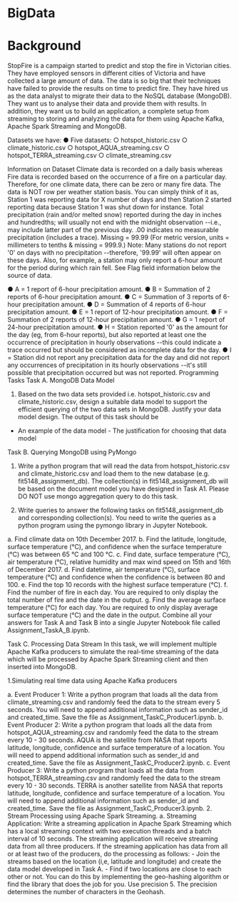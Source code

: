 # BigData

# Background 

StopFire is a campaign started  to predict and stop the fire in Victorian cities. They have employed sensors in different cities of Victoria and have collected a large amount of data. The data is so big that their techniques have failed to provide the results on time to predict fire. They have hired us as the data analyst to migrate their data to the NoSQL database (MongoDB). They want us to analyse their data and provide them with results. In addition, they want us to build an application, a complete setup from streaming to storing and analyzing the data for them using Apache Kafka, Apache Spark Streaming and MongoDB. 

Datasets we have:
● Five datasets: 
○ hotspot_historic.csv 
○ climate_historic.csv 
○ hotspot_AQUA_streaming.csv 
○ hotspot_TERRA_streaming.csv 
○ climate_streaming.csv 

Information on Dataset 
Climate data is recorded on a daily basis whereas Fire data is recorded based on the occurrence of a fire on a particular day. Therefore, for one climate data, there can be zero or many fire data. The data is NOT row per weather station basis. You can simply think of it as, Station 1 was reporting data for X number of days and then Station 2 started reporting data because Station 1 was shut down for instance. 
Total precipitation (rain and/or melted snow) reported during the day in inches and hundredths; will usually not end with the midnight observation --i.e., may include latter part of the previous day. 
.00 indicates no measurable precipitation (includes a trace). Missing = 99.99 (For metric version, units = millimeters to tenths & missing = 999.9.) 
Note: Many stations do not report '0' on days with no precipitation --therefore, '99.99' will often appear on these days. Also, for example, a station may only report a 6-hour amount for the period during which rain fell. See Flag field information below the source of data. 

● A = 1 report of 6-hour precipitation amount. 
● B = Summation of 2 reports of 6-hour precipitation amount. 
● C = Summation of 3 reports of 6-hour precipitation amount. 
● D = Summation of 4 reports of 6-hour precipitation amount. 
● E = 1 report of 12-hour precipitation amount. 
● F = Summation of 2 reports of 12-hour precipitation amount. 
● G = 1 report of 24-hour precipitation amount. 
● H = Station reported '0' as the amount for the day (eg, from 6-hour reports), but also reported at least one the occurrence of precipitation in hourly observations --this could indicate a trace occurred but should be considered as incomplete data for the day. 
● I = Station did not report any precipitation data for the day and did not report any occurrences of precipitation in its hourly observations --it's still possible that precipitation occurred but was not reported. 
Programming Tasks 
Task A. MongoDB Data Model 

1. Based on the two data sets provided i.e. hotspot_historic.csv and climate_historic.csv, design a suitable data model to support the efficient querying of the two data sets in MongoDB. Justify your data model design. The output of this task should be 
- An example of the data model - The justification for choosing that data model 

Task B. Querying MongoDB using PyMongo 

1. Write a python program that will read the data from hotspot_historic.csv and climate_historic.csv and load them to the new database (e.g. fit5148_assignment_db). The collection(s) in fit5148_assignment_db will be 
based on the document model you have designed in Task A1. Please DO NOT use mongo aggregation query to do this task. 

2. Write queries to answer the following tasks on fit5148_assignment_db and corresponding collection(s). You need to write the queries as a python program using the pymongo library in Jupyter Notebook. 

a. Find climate data on 10th December 2017. b. Find the latitude, longitude, surface temperature (°C), and confidence when the surface temperature (°C) was between 65 °C and 100 °C. c. Find date, surface temperature (°C), air temperature (°C), relative humidity and 
max wind speed on 15th and 16th of December 2017. d. Find datetime, air temperature (°C), surface temperature (°C) and confidence when the confidence is between 80 and 100. e. Find the top 10 records with the highest surface temperature (°C). f. Find the number of fire in each day. You are required to only display the 
total number of fire and the date in the output. g. Find the average surface temperature (°C) for each day. You are required to only display average surface temperature (°C) and the date in the output. 
Combine all your answers for Task A and Task B into a single Jupyter Notebook file called Assignment_TaskA_B.ipynb. 

Task C. Processing Data Stream 
In this task, we will implement multiple Apache Kafka producers to simulate the real-time streaming of the data which will be processed by Apache Spark Streaming client and then inserted into MongoDB.

1.Simulating real time data using Apache Kafka producers

a. Event Producer 
1: Write a python program that loads all the data from climate_streaming.csv and randomly feed the data to the stream every 5 seconds. You will need to append additional information such as sender_id and created_time. Save the file as Assignment_TaskC_Producer1.ipynb. b. Event Producer 2: Write a python program that loads all the data from hotspot_AQUA_streaming.csv and randomly feed the data to the stream every 10 - 30 seconds. AQUA is the satellite from NASA that reports latitude, longitude, confidence and surface temperature of a location. You will need to append additional information such as sender_id and created_time. Save the file as Assignment_TaskC_Producer2.ipynb. c. Event Producer 3: Write a python program that loads all the data from hotspot_TERRA_streaming.csv and randomly feed the data to the stream every 10 - 30 seconds. TERRA is another satellite from NASA that reports latitude, longitude, confidence and surface temperature of a location. You will need to append additional information such as sender_id and created_time. Save the file as Assignment_TaskC_Producer3.ipynb. 2. Stream Processing using Apache Spark Streaming. 
a. Streaming Application: Write a streaming application in Apache Spark Streaming which has a local streaming context with two execution threads and a batch interval of 10 seconds. The streaming application will receive streaming data from all three producers. If the streaming application has data from all or at least two of the producers, do the processing as follows: - Join the streams based on the location (i,e, latitude and longitude) 
and create the data model developed in Task A. - Find if two locations are close to each other or not. You can do this by implementing the geo-hashing algorithm or find the library that does the job for you. Use precision 5. The precision determines the number of characters in the Geohash. 
